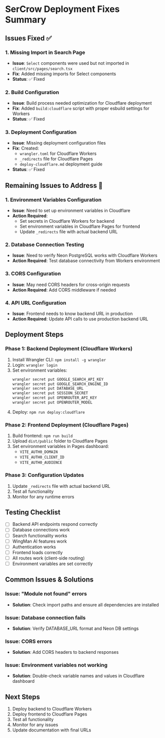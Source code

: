 # SerCrow Deployment Fixes Summary

## Issues Fixed ✅

### 1. Missing Import in Search Page
- **Issue**: `Select` components were used but not imported in `client/src/pages/search.tsx`
- **Fix**: Added missing imports for Select components
- **Status**: ✅ Fixed

### 2. Build Configuration
- **Issue**: Build process needed optimization for Cloudflare deployment
- **Fix**: Added `build:cloudflare` script with proper esbuild settings for Workers
- **Status**: ✅ Fixed

### 3. Deployment Configuration
- **Issue**: Missing deployment configuration files
- **Fix**: Created:
  - `wrangler.toml` for Cloudflare Workers
  - `_redirects` file for Cloudflare Pages
  - `deploy-cloudflare.md` deployment guide
- **Status**: ✅ Fixed

## Remaining Issues to Address 🔧

### 1. Environment Variables Configuration
- **Issue**: Need to set up environment variables in Cloudflare
- **Action Required**: 
  - Set secrets in Cloudflare Workers for backend
  - Set environment variables in Cloudflare Pages for frontend
  - Update `_redirects` file with actual backend URL

### 2. Database Connection Testing
- **Issue**: Need to verify Neon PostgreSQL works with Cloudflare Workers
- **Action Required**: Test database connectivity from Workers environment

### 3. CORS Configuration
- **Issue**: May need CORS headers for cross-origin requests
- **Action Required**: Add CORS middleware if needed

### 4. API URL Configuration
- **Issue**: Frontend needs to know backend URL in production
- **Action Required**: Update API calls to use production backend URL

## Deployment Steps

### Phase 1: Backend Deployment (Cloudflare Workers)
1. Install Wrangler CLI: `npm install -g wrangler`
2. Login: `wrangler login`
3. Set environment variables:
   ```bash
   wrangler secret put GOOGLE_SEARCH_API_KEY
   wrangler secret put GOOGLE_SEARCH_ENGINE_ID
   wrangler secret put DATABASE_URL
   wrangler secret put SESSION_SECRET
   wrangler secret put OPENROUTER_API_KEY
   wrangler secret put OPENROUTER_MODEL
   ```
4. Deploy: `npm run deploy:cloudflare`

### Phase 2: Frontend Deployment (Cloudflare Pages)
1. Build frontend: `npm run build`
2. Upload `dist/public` folder to Cloudflare Pages
3. Set environment variables in Pages dashboard:
   - `VITE_AUTH0_DOMAIN`
   - `VITE_AUTH0_CLIENT_ID`
   - `VITE_AUTH0_AUDIENCE`

### Phase 3: Configuration Updates
1. Update `_redirects` file with actual backend URL
2. Test all functionality
3. Monitor for any runtime errors

## Testing Checklist

- [ ] Backend API endpoints respond correctly
- [ ] Database connections work
- [ ] Search functionality works
- [ ] WingMan AI features work
- [ ] Authentication works
- [ ] Frontend loads correctly
- [ ] All routes work (client-side routing)
- [ ] Environment variables are set correctly

## Common Issues & Solutions

### Issue: "Module not found" errors
- **Solution**: Check import paths and ensure all dependencies are installed

### Issue: Database connection fails
- **Solution**: Verify DATABASE_URL format and Neon DB settings

### Issue: CORS errors
- **Solution**: Add CORS headers to backend responses

### Issue: Environment variables not working
- **Solution**: Double-check variable names and values in Cloudflare dashboard

## Next Steps

1. Deploy backend to Cloudflare Workers
2. Deploy frontend to Cloudflare Pages
3. Test all functionality
4. Monitor for any issues
5. Update documentation with final URLs